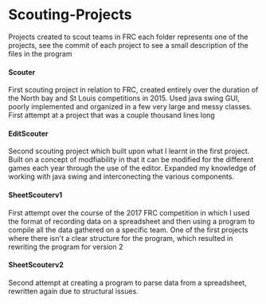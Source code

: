 # Scouting-Projects
Projects created to scout teams in FRC each folder represents one of the projects, see the commit of each project to see a small description of the files in the program

#### Scouter
First scouting project in relation to FRC, created entirely over the duration of the North bay and St Louis competitions in 2015. 
Used java swing GUI, poorly implemented and organized in a few very large and messy classes. 
First attempt at a project that was a couple thousand lines long

#### EditScouter
Second scouting project which built upon what I learnt in the first project. Built on a concept of modfiability in that it can be modified for the different games each year through the use of the editor. Expanded my knowledge of working with java swing and interconecting the various components. 

#### SheetScouterv1
First attempt over the course of the 2017 FRC competition in which I used the format of recording data on a spreadsheet and then using a program to compile all the data gathered on a specific team. One of the first projects where there isn't a clear structure for the program, which resulted in rewriting the program for version 2

#### SheetScouterv2
Second attempt at creating a program to parse data from a spreadsheet, rewritten again due to structural issues.

